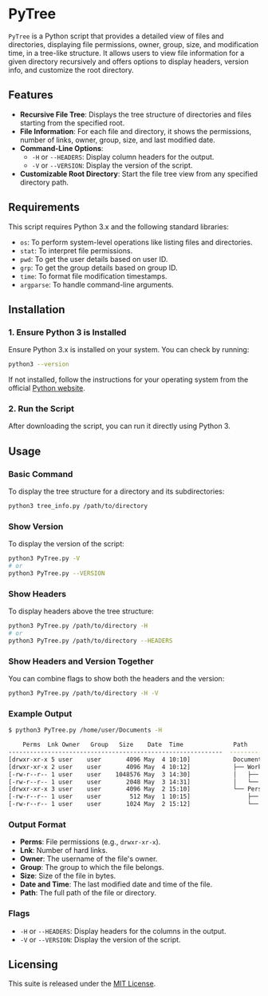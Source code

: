 # PyTree

`PyTree` is a Python script that provides a detailed view of files and directories, displaying file permissions, owner, group, size, and modification time, in a tree-like structure. It allows users to view file information for a given directory recursively and offers options to display headers, version info, and customize the root directory.

## Features

- **Recursive File Tree**: Displays the tree structure of directories and files starting from the specified root.
- **File Information**: For each file and directory, it shows the permissions, number of links, owner, group, size, and last modified date.
- **Command-Line Options**:
  - `-H` or `--HEADERS`: Display column headers for the output.
  - `-V` or `--VERSION`: Display the version of the script.
- **Customizable Root Directory**: Start the file tree view from any specified directory path.

## Requirements

This script requires Python 3.x and the following standard libraries:
- `os`: To perform system-level operations like listing files and directories.
- `stat`: To interpret file permissions.
- `pwd`: To get the user details based on user ID.
- `grp`: To get the group details based on group ID.
- `time`: To format file modification timestamps.
- `argparse`: To handle command-line arguments.

## Installation

### 1. Ensure Python 3 is Installed

Ensure Python 3.x is installed on your system. You can check by running:

```bash
python3 --version
```

If not installed, follow the instructions for your operating system from the official [Python website](https://www.python.org/downloads/).

### 2. Run the Script

After downloading the script, you can run it directly using Python 3.

## Usage

### Basic Command

To display the tree structure for a directory and its subdirectories:

```bash
python3 tree_info.py /path/to/directory
```

### Show Version

To display the version of the script:

```bash
python3 PyTree.py -V
# or
python3 PyTree.py --VERSION
```

### Show Headers

To display headers above the tree structure:

```bash
python3 PyTree.py /path/to/directory -H
# or
python3 PyTree.py /path/to/directory --HEADERS
```

### Show Headers and Version Together

You can combine flags to show both the headers and the version:

```bash
python3 PyTree.py /path/to/directory -H -V
```

### Example Output

```bash
$ python3 PyTree.py /home/user/Documents -H

    Perms  Lnk Owner   Group   Size    Date  Time              Path
------------------------------------------------------------  ----------------------------------------
[drwxr-xr-x 5 user    user       4096 May  4 10:10]            Documents
[drwxr-xr-x 2 user    user       4096 May  4 10:12]            ├── Work
[-rw-r--r-- 1 user    user    1048576 May  3 14:30]            │   ├── work_file.txt
[-rw-r--r-- 1 user    user       2048 May  3 14:31]            │   └── work_image.jpg
[drwxr-xr-x 3 user    user       4096 May  2 15:10]            └── Personal
[-rw-r--r-- 1 user    user        512 May  1 10:15]                ├── personal_notes.txt
[-rw-r--r-- 1 user    user       1024 May  2 15:12]                └── personal_image.png
```

### Output Format

* **Perms**: File permissions (e.g., `drwxr-xr-x`).
* **Lnk**: Number of hard links.
* **Owner**: The username of the file's owner.
* **Group**: The group to which the file belongs.
* **Size**: Size of the file in bytes.
* **Date and Time**: The last modified date and time of the file.
* **Path**: The full path of the file or directory.

### Flags

* `-H` or `--HEADERS`: Display headers for the columns in the output.
* `-V` or `--VERSION`: Display the version of the script.

## Licensing

This suite is released under the [MIT License](LICENSE.md).
